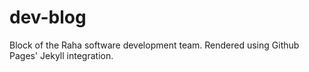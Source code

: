 # dev-blog

Block of the Raha software development team. Rendered using Github Pages' Jekyll integration.
